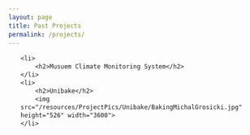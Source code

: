 ```yaml
---
layout: page
title: Past Projects
permalink: /projects/
---
```


<ul style="list-style: none;">

	<li>
		<h2>Musuem Climate Monitoring System</h2>
	</li>
	<li>
		<h2>Unibake</h2>
		<img src="/resources/ProjectPics/Unibake/BakingMichalGrosicki.jpg" height="526" width="3600">
	</li>

</ul>